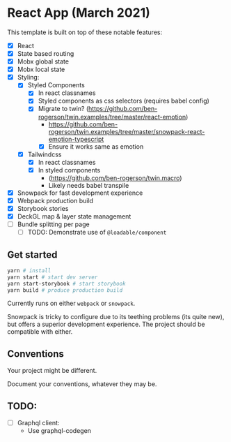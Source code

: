 # React App (March 2021)

This template is built on top of these notable features:

- [x] React
- [x] State based routing
- [x] Mobx global state
- [x] Mobx local state
- [x] Styling:
  - [x] Styled Components
    - [x] In react classnames
    - [x] Styled components as css selectors (requires babel config)
    - [x] Migrate to twin? (https://github.com/ben-rogerson/twin.examples/tree/master/react-emotion)
      - https://github.com/ben-rogerson/twin.examples/tree/master/snowpack-react-emotion-typescript
      - [x] Ensure it works same as emotion
  - [x] Tailwindcss
    - [x] In react classnames
    - [x] In styled components
      - (https://github.com/ben-rogerson/twin.macro)
      - Likely needs babel transpile
- [x] Snowpack for fast development experience
- [x] Webpack production build
- [x] Storybook stories
- [x] DeckGL map & layer state management
- [ ] Bundle splitting per page
  - [ ] TODO: Demonstrate use of `@loadable/component`

## Get started

```bash
yarn # install
yarn start # start dev server
yarn start-storybook # start storybook
yarn build # produce production build
```

Currently runs on either `webpack` or `snowpack`. 

Snowpack is tricky to configure due to its teething problems (its quite new), but offers a superior development experience.
The project should be compatible with either.

## Conventions

Your project might be different.

Document your conventions, whatever they may be.

## TODO:

-  [ ] Graphql client:
  - Use graphql-codegen
